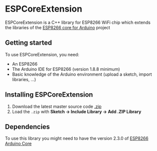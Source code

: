 # ESPCoreExtension

ESPCoreExtension is a C++ library for ESP8266 WiFi chip which extends the libraries of the [ESP8266 core for Arduino](https://github.com/esp8266/Arduino) project

## Getting started

To use ESPCoreExtension, you need:

* An ESP8266
* The Arduino IDE for ESP8266 (version 1.8.8 minimum)
* Basic knowledge of the Arduino environment (upload a sketch, import libraries, ...)

## Installing ESPCoreExtension

1. Download the latest master source code [.zip](https://github.com/gerald-guiony/ESPCoreExtension/archive/master.zip)
2. Load the `.zip` with **Sketch → Include Library → Add .ZIP Library**

## Dependencies

To use this library you might need to have the version 2.3.0 of [ESP8266 Arduino Core](https://github.com/esp8266/Arduino)

